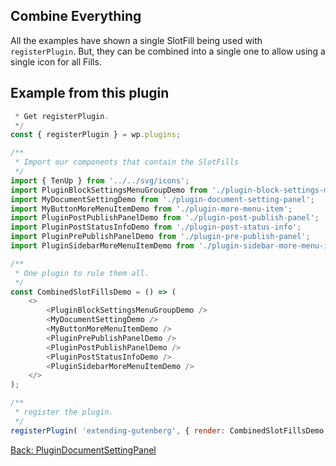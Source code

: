 ## Combine Everything ##

All the examples have shown a single SlotFill being used with `registerPlugin`. But, they can be combined into a single one to allow using a single icon for all Fills. 

## Example from this plugin ##
```js
 * Get registerPlugin.
 */
const { registerPlugin } = wp.plugins;

/**
 * Import our components that contain the SlotFills
 */
import { TenUp } from '../../svg/icons';
import PluginBlockSettingsMenuGroupDemo from './plugin-block-settings-menu-item';
import MyDocumentSettingDemo from './plugin-document-setting-panel';
import MyButtonMoreMenuItemDemo from './plugin-more-menu-item';
import PluginPostPublishPanelDemo from './plugin-post-publish-panel';
import PluginPostStatusInfoDemo from './plugin-post-status-info';
import PluginPrePublishPanelDemo from './plugin-pre-publish-panel';
import PluginSidebarMoreMenuItemDemo from './plugin-sidebar-more-menu-item';

/**
 * One plugin to rule them all.
 */
const CombinedSlotFillsDemo = () => (
	<>
		<PluginBlockSettingsMenuGroupDemo />
		<MyDocumentSettingDemo />
		<MyButtonMoreMenuItemDemo />
		<PluginPrePublishPanelDemo />
		<PluginPostPublishPanelDemo />
		<PluginPostStatusInfoDemo />
		<PluginSidebarMoreMenuItemDemo />
	</>
);

/**
 * register the plugin.
 */
registerPlugin( 'extending-gutenberg', { render: CombinedSlotFillsDemo, icon: TenUp } );
```
[Back: PluginDocumentSettingPanel ](./plugin-document-setting-panel.md)